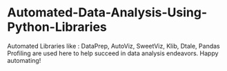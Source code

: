# Automated-Data-Analysis-Using-Python-Libraries
Automated Libraries like : DataPrep, AutoViz, SweetViz, Klib, Dtale, Pandas Profiling are used here to help succeed in data analysis endeavors.  Happy automating!
